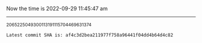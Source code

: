 Now the time is 2022-09-29 11:45:47 am

---

<small>2065225049300113191115704469631374</small>

```txt
Latest commit SHA is: af4c3d2bea211977f758a96441f04dd4b64d4c82
```
